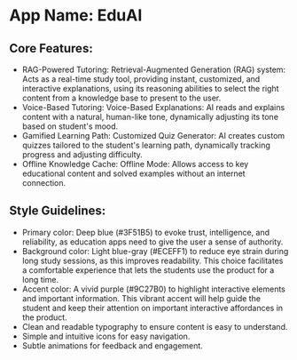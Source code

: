 # **App Name**: EduAI

## Core Features:

- RAG-Powered Tutoring: Retrieval-Augmented Generation (RAG) system: Acts as a real-time study tool, providing instant, customized, and interactive explanations, using its reasoning abilities to select the right content from a knowledge base to present to the user.
- Voice-Based Tutoring: Voice-Based Explanations: AI reads and explains content with a natural, human-like tone, dynamically adjusting its tone based on student's mood.
- Gamified Learning Path: Customized Quiz Generator: AI creates custom quizzes tailored to the student's learning path, dynamically tracking progress and adjusting difficulty.
- Offline Knowledge Cache: Offline Mode: Allows access to key educational content and solved examples without an internet connection.

## Style Guidelines:

- Primary color: Deep blue (#3F51B5) to evoke trust, intelligence, and reliability, as education apps need to give the user a sense of authority.
- Background color: Light blue-gray (#ECEFF1) to reduce eye strain during long study sessions, as this improves readability. This choice facilitates a comfortable experience that lets the students use the product for a long time.
- Accent color: A vivid purple (#9C27B0) to highlight interactive elements and important information. This vibrant accent will help guide the student and keep their attention on important interactive affordances in the product.
- Clean and readable typography to ensure content is easy to understand.
- Simple and intuitive icons for easy navigation.
- Subtle animations for feedback and engagement.